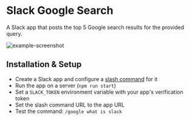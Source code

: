 # Slack Google Search

A Slack app that posts the top 5 Google search results for the provided query.

![example-screenshot](https://i.imgur.com/ENeKSHk.png)

## Installation & Setup

- Create a Slack app and configure a [slash command](https://api.slack.com/slash-commands) for it
- Run the app on a server (`npm run start`)
- Set a `SLACK_TOKEN` environment variable with your app's verification token 
- Set the slash command URL to the app URL
- Test the command: `/google what is slack`
